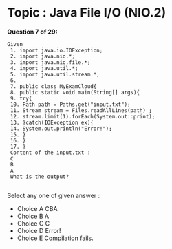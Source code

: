 Topic : Java File I/O (NIO.2)
=============================
**Question 7 of 29:**
```
Given
 1. import java.io.IOException;
 2. import java.nio.*;
 3. import java.nio.file.*;
 4. import java.util.*;
 5. import java.util.stream.*;
 6.
 7. public class MyExamCloud{
 8. public static void main(String[] args){
 9. try{
 10. Path path = Paths.get("input.txt");
 11. Stream stream = Files.readAllLines(path) ;
 12. stream.limit(1).forEach(System.out::print);
 13. }catch(IOException ex){
 14. System.out.println("Error!");
 15. }
 16. }
 17. }
 Content of the input.txt :
 C
 B
 A
 What is the output?
  
```

Select any one of given answer :
- Choice A CBA
- Choice B A
- Choice C C
- Choice D Error!
- Choice E Compilation fails.


